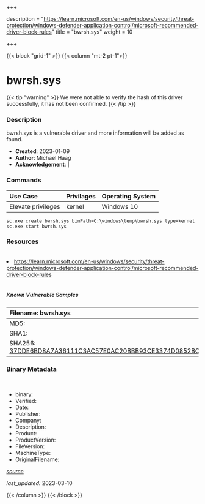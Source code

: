+++

description = "https://learn.microsoft.com/en-us/windows/security/threat-protection/windows-defender-application-control/microsoft-recommended-driver-block-rules"
title = "bwrsh.sys"
weight = 10

+++


{{< block "grid-1" >}}
{{< column "mt-2 pt-1">}}




# bwrsh.sys 


{{< tip "warning" >}}
We were not able to verify the hash of this driver successfully, it has not been confirmed.
{{< /tip >}}




### Description


bwrsh.sys is a vulnerable driver and more information will be added as found.


- **Created**: 2023-01-09
- **Author**: Michael Haag
- **Acknowledgement**:  | [](https://twitter.com/)

### Commands

| Use Case | Privilages | Operating System | 
|:---- | ---- | ---- |
| Elevate privileges | kernel | Windows 10 |

```
sc.exe create bwrsh.sys binPath=C:\windows\temp\bwrsh.sys type=kernel
sc.exe start bwrsh.sys
```

### Resources
<br>


<li><a href=" https://learn.microsoft.com/en-us/windows/security/threat-protection/windows-defender-application-control/microsoft-recommended-driver-block-rules"> https://learn.microsoft.com/en-us/windows/security/threat-protection/windows-defender-application-control/microsoft-recommended-driver-block-rules</a></li>


<br>


##### Known Vulnerable Samples

| Filename: bwrsh.sys |
|:---- |
|MD5: <a href="https://www.virustotal.com/gui/file/{&#39;Filename&#39;: &#39;bwrsh.sys&#39;, &#39;MD5&#39;: &#39;&#39;, &#39;SHA1&#39;: &#39;&#39;, &#39;SHA256&#39;: &#39;37DDE6BD8A7A36111C3AC57E0AC20BBB93CE3374D0852BCACC9A2C8C8C30079E&#39;}"></a>|
|SHA1: <a href="https://www.virustotal.com/gui/file/{&#39;Filename&#39;: &#39;bwrsh.sys&#39;, &#39;MD5&#39;: &#39;&#39;, &#39;SHA1&#39;: &#39;&#39;, &#39;SHA256&#39;: &#39;37DDE6BD8A7A36111C3AC57E0AC20BBB93CE3374D0852BCACC9A2C8C8C30079E&#39;}"></a>|
|SHA256: <a href="https://www.virustotal.com/gui/file/{&#39;Filename&#39;: &#39;bwrsh.sys&#39;, &#39;MD5&#39;: &#39;&#39;, &#39;SHA1&#39;: &#39;&#39;, &#39;SHA256&#39;: &#39;37DDE6BD8A7A36111C3AC57E0AC20BBB93CE3374D0852BCACC9A2C8C8C30079E&#39;}">37DDE6BD8A7A36111C3AC57E0AC20BBB93CE3374D0852BCACC9A2C8C8C30079E</a>|




### Binary Metadata
<br>

- binary: 
- Verified: 
- Date: 
- Publisher: 
- Company: 
- Description: 
- Product: 
- ProductVersion: 
- FileVersion: 
- MachineType: 
- OriginalFilename: 

[*source*](https://github.com/magicsword-io/LOLDrivers/tree/main/yaml/bwrsh.sys.yml)

*last_updated:* 2023-03-10


{{< /column >}}
{{< /block >}}
